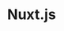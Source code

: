 ---
codehost: https://github.com/nuxt
logohandle: nuxtjs
sort: nuxtjs
title: Nuxt.js
twitter: https://x.com/nuxt_js
website: https://nuxtjs.org/
wikipedia: https://en.wikipedia.org/wiki/Nuxt.js
---